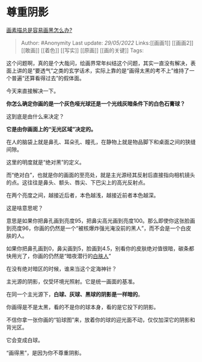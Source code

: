 # 尊重阴影
[画素描总是容易画黑怎么办?](https://www.zhihu.com/question/336307809/answer/2496763412)

> Author: #Anonymity 
> Last update: *29/05/2022* 
> Links:[[画画1]] [[画画2]] [[敢画]] [[着色]] [[写实]] [[原画]] [[画的关键]]
> Tags: 

这个问题啊，真的是个大哉问，绘画界常年纠结这个问题，其实一直没有解决，表面上讲的是“要透气”之类的玄学话术，实际上靠的是“画得太黑的考不上”维持了一个普遍“还算看得过去”的假体面。

今天来直接解决一下。

**你怎么确定你画的是一个灰色哑光球还是一个光线灰暗条件下的白色石膏球？**

这到底是由什么来决定？

**它是由你画面上的“无光区域”决定的。**

在人的脑袋上就是鼻孔、耳朵孔、瞳孔，在静物上就是物品脚下和桌面之间的狭缝间隙。

这里的明度就是“绝对黑”的定义。

而“绝对白”，也就是你的画面的至亮处，就是主光源经其反射后直接指向相机镜头的点。这往往是鼻头、额头、唇尖、下巴尖上的高光反射点。

在两个亮度之间，越接近后者，本色越浅，越接近前者本色越深。

这是啥意思呢？

意思是如果你把鼻孔画到亮度95，把鼻尖高光画到亮度100。那么即使你这张脸画到亮度96，你画的仍然是一个“被核爆炸强光淹没前的黑人”，而不会是一个白皮肤的人。

如果你把鼻孔画到0，鼻尖画到5，脸画到4.5，别看你的皮肤绝对值很暗，碳条都快用光了，你画的仍然是“暗夜潜行的[白肤人](https://www.zhihu.com/search?q=%E7%99%BD%E8%82%A4%E4%BA%BA&search_source=Entity&hybrid_search_source=Entity&hybrid_search_extra=%7B%22sourceType%22%3A%22answer%22%2C%22sourceId%22%3A2496763412%7D)”

在没有绝对暗区的时候，谁来当这个定海神针？

主光源的阴影，仅受环境光照射。它是统一画面的基准。

在同一个主光源下，**白球、灰球、黑球的阴影是一样暗的**。

你画得是不是太黑，看的不是你的球本身，看的是它投下的阴影。

不信你拿一张你画的“铅球图”来，放着你的球的迎光面不动，仅仅加深它的阴影和背光区。

它会变成白球。

“画得黑”，是因为你不尊重阴影。